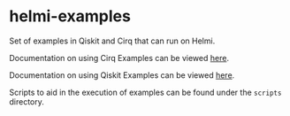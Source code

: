 # helmi-examples
Set of examples in Qiskit and Cirq that can run on Helmi.

Documentation on using Cirq Examples can be viewed [here](cirq/README.md).

Documentation on using Qiskit Examples can be viewed [here](qiskit/README.md).

Scripts to aid in the execution of examples can be found under the `scripts` directory. 
